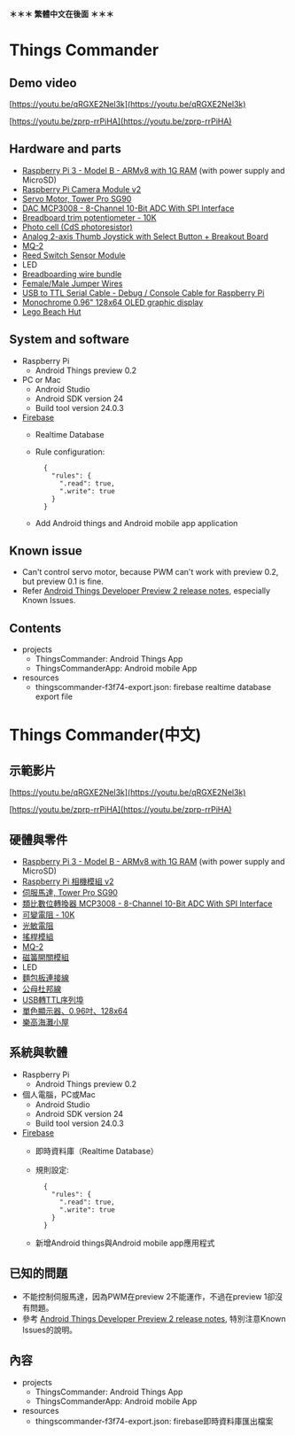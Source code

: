 **＊＊＊ 繁體中文在後面 ＊＊＊**

# Things Commander

## Demo video

[https://youtu.be/qRGXE2Nel3k](https://youtu.be/qRGXE2Nel3k)

[https://youtu.be/zprp-rrPiHA](https://youtu.be/zprp-rrPiHA)

## Hardware and parts

* [Raspberry Pi 3 - Model B - ARMv8 with 1G RAM](https://www.adafruit.com/products/3055) (with power supply and MicroSD)
* [Raspberry Pi Camera Module v2](https://www.raspberrypi.org/products/camera-module-v2/)
* [Servo Motor, Tower Pro SG90](http://www.towerpro.com.tw/product/sg90-7/)
* [DAC MCP3008 - 8-Channel 10-Bit ADC With SPI Interface](https://www.adafruit.com/products/856)
* [Breadboard trim potentiometer - 10K](https://www.adafruit.com/products/356)
* [Photo cell (CdS photoresistor)](https://www.adafruit.com/products/161)
* [Analog 2-axis Thumb Joystick with Select Button + Breakout Board](https://www.adafruit.com/products/512)
* [MQ-2](http://smart-prototyping.com/MQ2-gas-sensors-module.html)
* [Reed Switch Sensor Module](https://www.itead.cc/reed-switch-sensor-module.html)
* LED
* [Breadboarding wire bundle](https://www.adafruit.com/products/153)
* [Female/Male Jumper Wires](https://www.adafruit.com/products/1954)
* [USB to TTL Serial Cable - Debug / Console Cable for Raspberry Pi](https://www.adafruit.com/product/954)
* [Monochrome 0.96" 128x64 OLED graphic display](https://www.adafruit.com/products/326)
* [Lego Beach Hut](http://shop.lego.com/en-US/Beach-Hut-31035)

## System and software

* Raspberry Pi
    * Android Things preview 0.2
* PC or Mac
    * Android Studio
    * Android SDK version 24
    * Build tool version 24.0.3
* [Firebase](https://firebase.google.com)
    * Realtime Database
    * Rule configuration:

            {
              "rules": {
                ".read": true,
                ".write": true
              }
            }    
    
    * Add Android things and Android mobile app application

## Known issue

* Can't control servo motor, because PWM can't work with preview 0.2, but preview 0.1 is fine.
* Refer [Android Things Developer Preview 2 release notes](https://developer.android.com/things/preview/releases.html#developer_preview_2), especially Known Issues.

## Contents

* projects
    * ThingsCommander: Android Things App
    * ThingsCommanderApp: Android mobile App
* resources
    * thingscommander-f3f74-export.json: firebase realtime database export file

# Things Commander(中文)

## 示範影片

[https://youtu.be/qRGXE2Nel3k](https://youtu.be/qRGXE2Nel3k)

[https://youtu.be/zprp-rrPiHA](https://youtu.be/zprp-rrPiHA)

## 硬體與零件

* [Raspberry Pi 3 - Model B - ARMv8 with 1G RAM](https://www.adafruit.com/products/3055) (with power supply and MicroSD)
* [Raspberry Pi 相機模組 v2](https://www.raspberrypi.org/products/camera-module-v2/)
* [伺服馬達, Tower Pro SG90](http://www.towerpro.com.tw/product/sg90-7/)
* [類比數位轉換器 MCP3008 - 8-Channel 10-Bit ADC With SPI Interface](https://www.adafruit.com/products/856)
* [可變電阻 - 10K](https://www.adafruit.com/products/356)
* [光敏電阻](https://www.adafruit.com/products/161)
* [搖桿模組](https://www.adafruit.com/products/512)
* [MQ-2](http://smart-prototyping.com/MQ2-gas-sensors-module.html)
* [磁簧開關模組](https://www.itead.cc/reed-switch-sensor-module.html)
* LED
* [麵包板連接線](https://www.adafruit.com/products/153)
* [公母杜邦線](https://www.adafruit.com/products/1954)
* [USB轉TTL序列埠](https://www.adafruit.com/product/954)
* [單色顯示器、0.96吋、128x64](https://www.adafruit.com/products/326)
* [樂高海灘小屋](http://shop.lego.com/en-US/Beach-Hut-31035)

## 系統與軟體

* Raspberry Pi
    * Android Things preview 0.2
* 個人電腦，PC或Mac
    * Android Studio
    * Android SDK version 24
    * Build tool version 24.0.3
* [Firebase](https://firebase.google.com)
    * 即時資料庫（Realtime Database）
    * 規則設定:

            {
              "rules": {
                ".read": true,
                ".write": true
              }
            }    
    
    * 新增Android things與Android mobile app應用程式

## 已知的問題

* 不能控制伺服馬達，因為PWM在preview 2不能運作，不過在preview 1卻沒有問題。
* 參考 [Android Things Developer Preview 2 release notes](https://developer.android.com/things/preview/releases.html#developer_preview_2), 特別注意Known Issues的說明。

## 內容

* projects
    * ThingsCommander: Android Things App
    * ThingsCommanderApp: Android mobile App
* resources
    * thingscommander-f3f74-export.json: firebase即時資料庫匯出檔案
